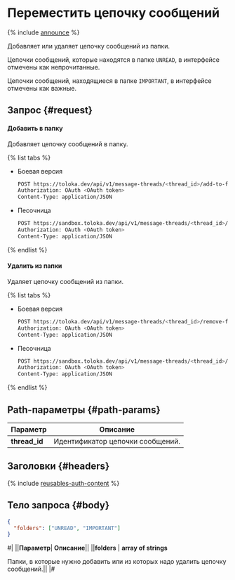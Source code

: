 # Переместить цепочку сообщений

{% include [announce](../_includes/announce.md) %}

Добавляет или удаляет цепочку сообщений из папки.

Цепочки сообщений, которые находятся в папке `UNREAD`, в интерфейсе отмечены как непрочитанные.

Цепочки сообщений, находящиеся в папке `IMPORTANT`, в интерфейсе отмечены как важные.

## Запрос {#request}

#### Добавить в папку

Добавляет цепочку сообщений в папку.

{% list tabs %}

- Боевая версия

    ```bash
    POST https://toloka.dev/api/v1/message-threads/<thread_id>/add-to-folders
    Authorization: OAuth <OAuth token>
    Content-Type: application/JSON
    ```

- Песочница

    ```bash
    POST https://sandbox.toloka.dev/api/v1/message-threads/<thread_id>/add-to-folders
    Authorization: OAuth <OAuth token>
    Content-Type: application/JSON
    ```

{% endlist %}

#### Удалить из папки

Удаляет цепочку сообщений из папки.

{% list tabs %}

- Боевая версия

    ```bash
    POST https://toloka.dev/api/v1/message-threads/<thread_id>/remove-from-folders
    Authorization: OAuth <OAuth token>
    Content-Type: application/JSON
    ```

- Песочница

    ```bash
    POST https://sandbox.toloka.dev/api/v1/message-threads/<thread_id>/remove-from-folders
    Authorization: OAuth <OAuth token>
    Content-Type: application/JSON
    ```

{% endlist %}

## Path-параметры {#path-params}

Параметр | Описание
----- | -----
**thread_id** | Идентификатор цепочки сообщений.

## Заголовки {#headers}

{% include [reusables-auth-content](../_includes/reusables/id-reusables/auth-content.md) %}

## Тело запроса {#body}

```json
{
  "folders": ["UNREAD", "IMPORTANT"]
}
```

#|
||**Параметр**| **Описание**||
||**folders** | **array of strings**

Папки, в которые нужно добавить или из которых надо удалить цепочку сообщений.||
|#